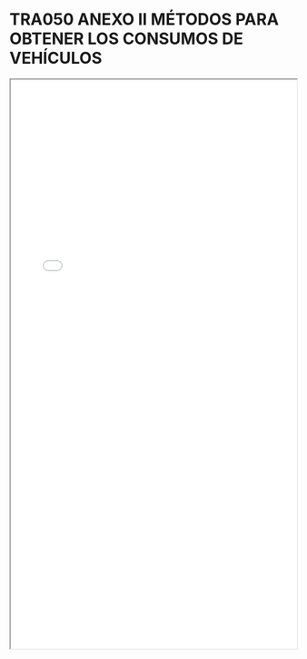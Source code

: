
# TRA050 ANEXO II MÉTODOS PARA OBTENER LOS CONSUMOS DE VEHÍCULOS

<iframe src="../TRA050 ANEXO II MÉTODOS PARA OBTENER LOS CONSUMOS DE VEHÍCULOS.pdf" width="100%" height="1000px"></iframe>


